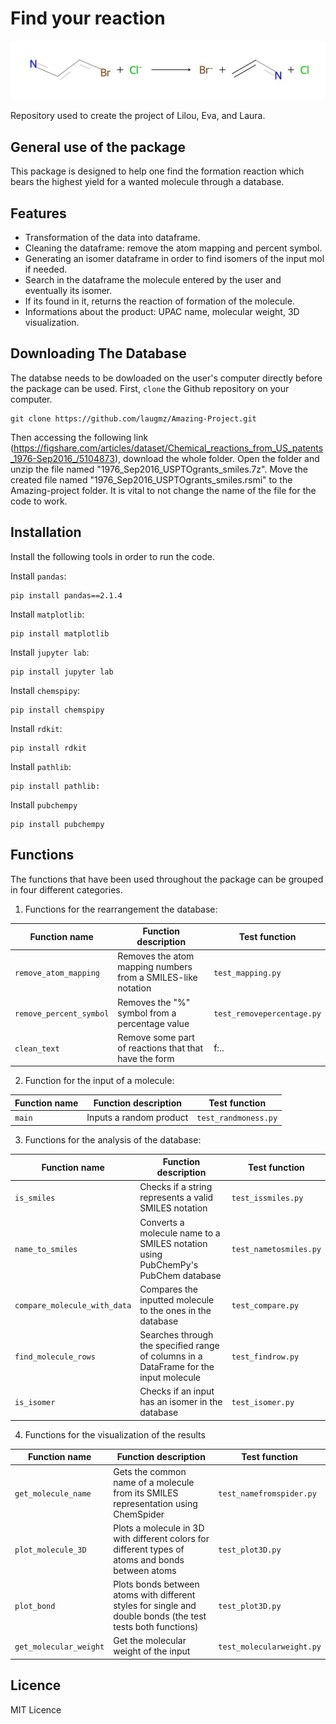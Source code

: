 # Find your reaction
![Project Logo](https://github.com/laugmz/Amazing-Project/blob/main/reaction.png)

Repository used to create the project of Lilou, Eva, and Laura.

##  General use of the package
This package is designed to help one find the formation reaction which bears the highest yield for a wanted molecule through a database.

## Features
- Transformation of the data into dataframe.
- Cleaning the dataframe: remove the atom mapping and percent symbol.
- Generating an isomer dataframe in order to find isomers of the input mol if needed.
- Search in the dataframe the molecule entered by the user and eventually its isomer.
- If its found in it, returns the reaction of formation of the molecule.
- Informations about the product: UPAC name, molecular weight, 3D visualization. 

## Downloading The Database
The databse needs to be dowloaded on the user's computer directly before the package can be used.
First, `clone` the Github repository on your computer.
```
git clone https://github.com/laugmz/Amazing-Project.git
```

Then accessing the following link (https://figshare.com/articles/dataset/Chemical_reactions_from_US_patents_1976-Sep2016_/5104873), download the whole folder.
Open the folder and unzip the file named "1976_Sep2016_USPTOgrants_smiles.7z". Move the created file named "1976_Sep2016_USPTOgrants_smiles.rsmi" to the Amazing-project folder. 
It is vital to not change the name of the file for the code to work.

## Installation
Install the following tools in order to run the code.

Install `pandas`:
```
pip install pandas==2.1.4
```
Install `matplotlib`:
```
pip install matplotlib
```
Install `jupyter lab`:
```
pip install jupyter lab
```
Install `chemspipy`:
```
pip install chemspipy
```
Install `rdkit`:
```
pip install rdkit
```
Install `pathlib`:
```
pip install pathlib:
```
Install `pubchempy`
```
pip install pubchempy
```

## Functions
The functions that have been used throughout the package can be grouped in four different categories.

1. Functions for the rearrangement the database:

|Function name | Function description | Test function |
|-----------------|-----------------|-----------------|
| `remove_atom_mapping` | Removes the atom mapping numbers from a SMILES-like notation|`test_mapping.py`|
| `remove_percent_symbol`|Removes the "%" symbol from a percentage value| `test_removepercentage.py`|
|`clean_text`|Remove some part of reactions that that have the form |f:..| and is useless|`test_cleantext.py`|

   

2. Function for the input of a molecule:

|Function name | Function description | Test function |
|-----------------|-----------------|-----------------|
| `main` | Inputs a random product|`test_randmoness.py`| 

3. Functions for the analysis of the database:

|Function name | Function description | Test function |
|-----------------|-----------------|-----------------|
| `is_smiles` | Checks if a string represents a valid SMILES notation|`test_issmiles.py`|
|`name_to_smiles`|Converts a molecule name to a SMILES notation using PubChemPy's PubChem database| `test_nametosmiles.py`|
|`compare_molecule_with_data`|Compares the inputted molecule to the ones in the database|`test_compare.py`|
|`find_molecule_rows`|Searches through the specified range of columns in a DataFrame for the input molecule|`test_findrow.py`|
|`is_isomer`|Checks if an input has an isomer in the database |`test_isomer.py`|

4. Functions for the visualization of the results

|Function name | Function description | Test function |
|-----------------|-----------------|-----------------|
| `get_molecule_name`|Gets the common name of a molecule from its SMILES representation using ChemSpider|`test_namefromspider.py`|
|`plot_molecule_3D`|Plots a molecule in 3D with different colors for different types of atoms and bonds between atoms| `test_plot3D.py`|
|`plot_bond`|Plots bonds between atoms with different styles for single and double bonds (the test tests both functions) |`test_plot3D.py`|
|`get_molecular_weight`| Get the molecular weight of the input |`test_molecularweight.py`|


## Licence 
MIT Licence
